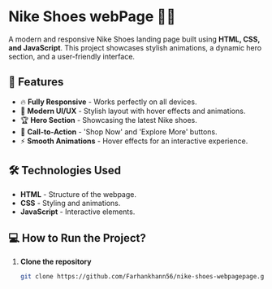 # Nike Shoes  webPage 🏀👟

A modern and responsive Nike Shoes landing page built using **HTML, CSS, and JavaScript**. This project showcases stylish animations, a dynamic hero section, and a user-friendly interface.

## 🚀 Features
- 🔥 **Fully Responsive** - Works perfectly on all devices.  
- 🎨 **Modern UI/UX** - Stylish layout with hover effects and animations.  
- 🏆 **Hero Section** - Showcasing the latest Nike shoes.  
- 🌟 **Call-to-Action** - 'Shop Now' and 'Explore More' buttons.  
- ⚡ **Smooth Animations** - Hover effects for an interactive experience.  

## 🛠️ Technologies Used
- **HTML** - Structure of the webpage.  
- **CSS** - Styling and animations.  
- **JavaScript** - Interactive elements.  



## 💻 How to Run the Project?
1. **Clone the repository**  
   ```bash
   git clone https://github.com/Farhankhann56/nike-shoes-webpagepage.git
